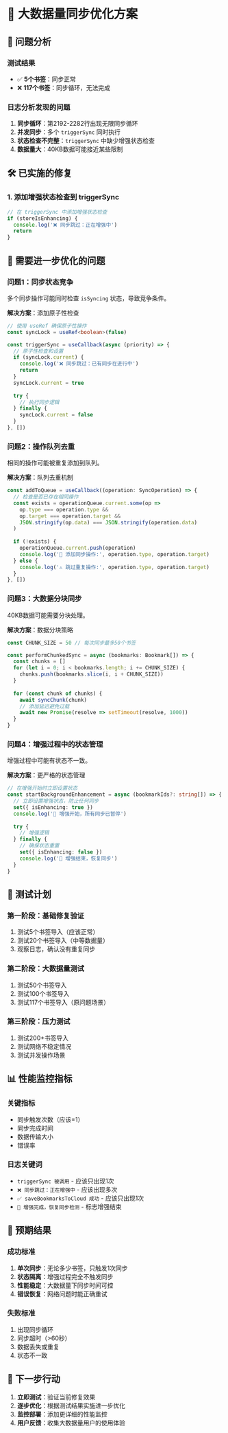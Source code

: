 # 🚀 大数据量同步优化方案

## 🎯 问题分析

### **测试结果**
- ✅ **5个书签**：同步正常
- ❌ **117个书签**：同步循环，无法完成

### **日志分析发现的问题**
1. **同步循环**：第2192-2282行出现无限同步循环
2. **并发同步**：多个 `triggerSync` 同时执行
3. **状态检查不完整**：`triggerSync` 中缺少增强状态检查
4. **数据量大**：40KB数据可能接近某些限制

## 🛠️ 已实施的修复

### **1. 添加增强状态检查到 triggerSync**
```typescript
// 在 triggerSync 中添加增强状态检查
if (storeIsEnhancing) {
  console.log('❌ 同步跳过：正在增强中')
  return
}
```

## 🔧 需要进一步优化的问题

### **问题1：同步状态竞争**
多个同步操作可能同时检查 `isSyncing` 状态，导致竞争条件。

**解决方案**：添加原子性检查
```typescript
// 使用 useRef 确保原子性操作
const syncLock = useRef<boolean>(false)

const triggerSync = useCallback(async (priority) => {
  // 原子性检查和设置
  if (syncLock.current) {
    console.log('❌ 同步跳过：已有同步在进行中')
    return
  }
  syncLock.current = true
  
  try {
    // 执行同步逻辑
  } finally {
    syncLock.current = false
  }
}, [])
```

### **问题2：操作队列去重**
相同的操作可能被重复添加到队列。

**解决方案**：队列去重机制
```typescript
const addToQueue = useCallback((operation: SyncOperation) => {
  // 检查是否已存在相同操作
  const exists = operationQueue.current.some(op => 
    op.type === operation.type && 
    op.target === operation.target &&
    JSON.stringify(op.data) === JSON.stringify(operation.data)
  )
  
  if (!exists) {
    operationQueue.current.push(operation)
    console.log('📝 添加同步操作:', operation.type, operation.target)
  } else {
    console.log('⚠️ 跳过重复操作:', operation.type, operation.target)
  }
}, [])
```

### **问题3：大数据分块同步**
40KB数据可能需要分块处理。

**解决方案**：数据分块策略
```typescript
const CHUNK_SIZE = 50 // 每次同步最多50个书签

const performChunkedSync = async (bookmarks: Bookmark[]) => {
  const chunks = []
  for (let i = 0; i < bookmarks.length; i += CHUNK_SIZE) {
    chunks.push(bookmarks.slice(i, i + CHUNK_SIZE))
  }
  
  for (const chunk of chunks) {
    await syncChunk(chunk)
    // 添加延迟避免过载
    await new Promise(resolve => setTimeout(resolve, 1000))
  }
}
```

### **问题4：增强过程中的状态管理**
增强过程中可能有状态不一致。

**解决方案**：更严格的状态管理
```typescript
// 在增强开始时立即设置状态
const startBackgroundEnhancement = async (bookmarkIds?: string[]) => {
  // 立即设置增强状态，防止任何同步
  set({ isEnhancing: true })
  console.log('🔄 增强开始，所有同步已暂停')
  
  try {
    // 增强逻辑
  } finally {
    // 确保状态重置
    set({ isEnhancing: false })
    console.log('🔄 增强结束，恢复同步')
  }
}
```

## 🧪 测试计划

### **第一阶段：基础修复验证**
1. 测试5个书签导入（应该正常）
2. 测试20个书签导入（中等数据量）
3. 观察日志，确认没有重复同步

### **第二阶段：大数据量测试**
1. 测试50个书签导入
2. 测试100个书签导入
3. 测试117个书签导入（原问题场景）

### **第三阶段：压力测试**
1. 测试200+书签导入
2. 测试网络不稳定情况
3. 测试并发操作场景

## 📊 性能监控指标

### **关键指标**
- 同步触发次数（应该=1）
- 同步完成时间
- 数据传输大小
- 错误率

### **日志关键词**
- `triggerSync 被调用` - 应该只出现1次
- `❌ 同步跳过：正在增强中` - 应该出现多次
- `✅ saveBookmarksToCloud 成功` - 应该只出现1次
- `🔄 增强完成，恢复同步检测` - 标志增强结束

## 🎯 预期结果

### **成功标准**
1. **单次同步**：无论多少书签，只触发1次同步
2. **状态隔离**：增强过程完全不触发同步
3. **性能稳定**：大数据量下同步时间可控
4. **错误恢复**：网络问题时能正确重试

### **失败标准**
1. 出现同步循环
2. 同步超时（>60秒）
3. 数据丢失或重复
4. 状态不一致

## 🚀 下一步行动

1. **立即测试**：验证当前修复效果
2. **逐步优化**：根据测试结果实施进一步优化
3. **监控部署**：添加更详细的性能监控
4. **用户反馈**：收集大数据量用户的使用体验
